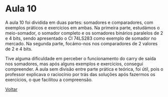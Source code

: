 # Aula 10

A aula 10 foi dividida em duas partes: somadores e comparadores, com exemplos práticos e exercícios em ambas. 
Na primeira parte, estudámos o meio-somador, o somador completo e os somadores binários paralelos de 2 e 4 bits, sendo apresentado o CI 74LS283 como exemplo de somador no mercado.
Na segunda parte, focámo-nos nos comparadores de 2 valores de 2 e 4 bits.

Tive alguma dificuldade em perceber o funcionamento do carry de saída nos somadores, mas após alguns exemplos e exercícios, consegui compreender. 
A aula sem divisão entre parte prática e teórica, foi útil, pois o professor explicava o raciocínio por trás das soluções após fazermos os exercícios, o que facilitou a compreensão.

[Voltar](../readme.md)
